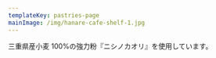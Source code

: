 ```yaml
---
templateKey: pastries-page
mainImage: /img/hanare-cafe-shelf-1.jpg
---
```


三重県産小麦 100%の強力粉『ニシノカオリ』を使用しています。
